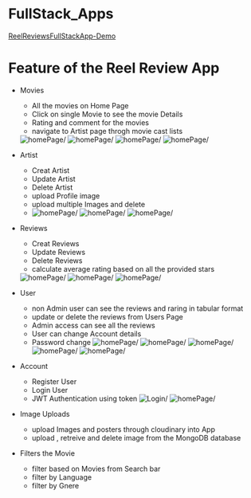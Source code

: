 
# FullStack_Apps
<a href = "https://reelreviewapp.onrender.com"> ReelReviewsFullStackApp-Demo</a>
# Feature of the Reel Review App

- Movies

  - All the movies on Home Page
  - Click on single Movie to see the movie Details
  - Rating and comment for the movies
  - navigate to Artist page throgh movie cast lists
  <img src="/home1.png" alt= homePage/>
  <img src="/home2.png" alt= homePage/>
  <img src="/home3.png" alt= homePage/>
  <img src="/home4.png" alt= homePage/>

- Artist

  - Creat Artist
  - Update Artist
  - Delete Artist
  - upload Profile image
  - upload multiple Images and delete
  - 
    <img src="/addArtiest.png" alt= homePage/>
    <img src="/pagination.png" alt= homePage/>
    <img src="/detail1.png" alt= homePage/>

- Reviews

  - Creat Reviews
  - Update Reviews
  - Delete Reviews
  - calculate average rating based on all the provided stars
  <img src="/review1.png" alt= homePage/>
  <img src="/review2.png" alt= homePage/>
  <img src="/review3.png" alt= homePage/>

- User

  - non Admin user can see the reviews and raring in tabular format
  - update or delete the reviews from Users Page
  - Admin access can see all the reviews
  - User can change Account details
  - Password change
    <img src="/addAdmin.png" alt= homePage/>
    <img src="/adminAccess2.png" alt= homePage/>
    <img src="/adminaccess.png" alt= homePage/>
    <img src="/admin1.png" alt= homePage/>
    <img src="/editAdmin.png" alt= homePage/>

- Account

  - Register User
  - Login User
  - JWT Authentication using token
    <img src="/login.png" alt= Login/>
    <img src="/register.png" alt= homePage/>

- Image Uploads
  - upload Images and posters through cloudinary into App
  - upload , retreive and delete image from the MongoDB database

- Filters the Movie
  - filter based on Movies from Search bar
  - filter by Language
  - filter by Gnere
